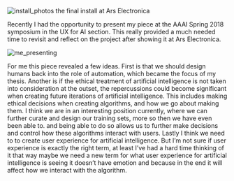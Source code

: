 ![install_photos](https://user-images.githubusercontent.com/30060990/38949153-74c74b32-42f6-11e8-8699-2664a1673598.png)
the final install at Ars Electronica

Recently I had the opportunity to present my piece at the AAAI Spring 2018 symposium in the UX for AI section. This really provided a much needed time to revisit and reflect on the project after showing it at Ars Electronica. 


![me_presenting](https://user-images.githubusercontent.com/30060990/38950307-e3aafce4-42f9-11e8-83b0-902ea04e9ae5.jpg)



For me this piece revealed a few ideas. First is that we should design humans back into the role of automation, which became the focus of my thesis. Another is if the ethical treatment of artificial intelligence is not taken into consideration at the outset, the repercussions could become significant when creating future iterations of artificial intelligence. This includes making ethical decisions when creating algorithms, and how we go about making them. I think we are in an interesting position currently, where we can further curate and design our training sets, more so then we have even been able to. and being able to do so allows us to further make decisions and control how these algorithms interact with users. Lastly I think we need to to create user experience for artificial intelligence. But I’m not sure if user experience is exactly the right term, at least I’ve had a hard time thinking of it that way maybe we need a new term for what user experience for artificial intelligence is seeing it doesn’t have emotion and because in the end it will affect how we interact with the algorithm. 




